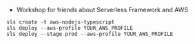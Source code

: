 - Workshop for friends about Serverless Framework and AWS

```
sls create -t aws-nodejs-typescript
sls deploy --aws-profile YOUR_AWS_PROFILE
sls deploy --stage prod --aws-profile YOUR_AWS_PROFILE
```
